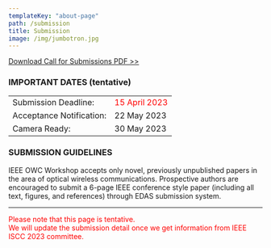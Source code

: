 ```yaml
---
templateKey: "about-page"
path: /submission
title: Submission
image: /img/jumbotron.jpg
---
```


[Download Call for Submissions PDF >>](OWC-Workshop-CFP_IEEE_ISCC2023_0321.pdf)

### IMPORTANT DATES (tentative)

|                          |                                                 |
| ------------------------ | ----------------------------------------------- |
| Submission Deadline:     | <span style="color: red; ">15 April 2023</span> |
| Acceptance Notification: | 22 May 2023                                    |
| Camera Ready:            | 30 May 2023                                   |

### SUBMISSION GUIDELINES

IEEE OWC Workshop accepts only novel, previously unpublished papers in the area of optical wireless communications.
Prospective authors are encouraged to submit a 6-page IEEE conference style paper (including all text, figures, and references) through EDAS submission system.

---

<span style="color: red; ">Please note that this page is tentative.<br />
We will update the submission detail once we get information from IEEE ISCC 2023 committee.</span>

